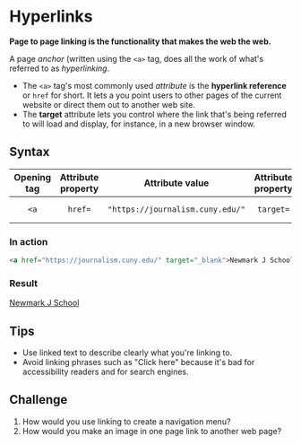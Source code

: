 # Hyperlinks
__Page to page linking is the functionality that makes the web the web.__

A page _anchor_ (written using the `<a>` tag, does all the work of what's referred to as _hyperlinking_.

- The `<a>` tag's most commonly used _attribute_ is the __hyperlink reference__ or `href` for short. It lets a you point users to other pages of the current website or direct them out to another web site.
- The __target__ attribute lets you control where the link that's being referred to will load and display, for instance, in a new browser window.

## Syntax

|Opening tag|Attribute property|Attribute value|Attribute property|Attribute value|Content|Closing tag|
|:--:|:--:|:--:|:--:|:--:|:--:|:--:|
|`<a`|`href=`|`"https://journalism.cuny.edu/"`|`target=`|`"_blank">`|Newmark J School|`</a>`|

### In action
```html
<a href="https://journalism.cuny.edu/" target="_blank">Newmark J School</a>
```

### Result
<a href="https://journalism.cuny.edu/" target="_blank">Newmark J School</a>

## Tips
- Use linked text to describe clearly what you're linking to.
- Avoid linking phrases such as "Click here" because it's bad for accessibility readers and for search engines.

## Challenge
1. How would you use linking to create a navigation menu?
2. How would you make an image in one page link to another web page?
